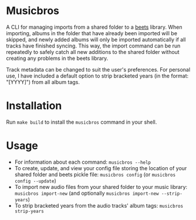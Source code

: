 # Musicbros

A CLI for managing imports from a shared folder to a [beets](https://beets.io/)
library. When importing, albums in the folder that have already been imported
will be skipped, and newly added albums will only be imported automatically if
all tracks have finished syncing. This way, the import command can be run
repeatedly to safely catch all new additions to the shared folder without
creating any problems in the beets library.

Track metadata can be changed to suit the user's preferences. For personal use,
I have included a default option to strip bracketed years (in the format:
"[YYYY]") from all album tags.

# Installation

Run `make build` to install the `musicbros` command in your shell.

# Usage

- For information about each command: `musicbros --help`
- To create, update, and view your config file storing the location of your
  shared folder and beets pickle file: `musicbros config` (or `musicbros config --update`)
- To import new audio files from your shared folder to your music library:
  `musicbros import-new` (and optionally `musicbros import-new --strip-years`)
- To strip bracketed years from the audio tracks' album tags: `musicbros strip-years`
